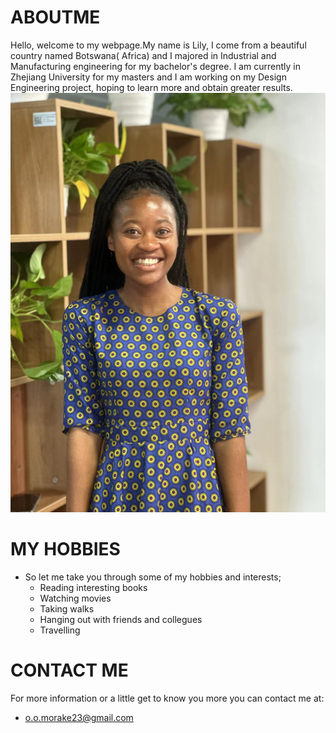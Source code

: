 # ABOUTME
Hello, welcome to my webpage.My name is Lily, I come from a beautiful country named Botswana( Africa) and I majored in Industrial and Manufacturing engineering for my bachelor's degree. I am currently in Zhejiang University for my masters and I am working on my Design Engineering project, hoping to learn more and obtain greater results. 
![](https://github.com/LilyMorake/ABOUTME/blob/main/img3/LILYMOR.jpg)

# MY HOBBIES
* So let me take you through some of my hobbies and interests;
  *  Reading interesting books
  *  Watching movies
  *  Taking walks
  *  Hanging out with friends and collegues
  *  Travelling

# CONTACT ME
For more information or a little get to know you more you can contact me at:
 * o.o.morake23@gmail.com
